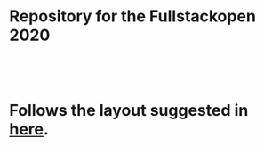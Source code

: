 <h1> Repository for the Fullstackopen 2020 <h1><br>

Follows the layout suggested in [here](https://fullstackopen.com/en/part0/fundamentals_of_web_apps#exercises). <br>
